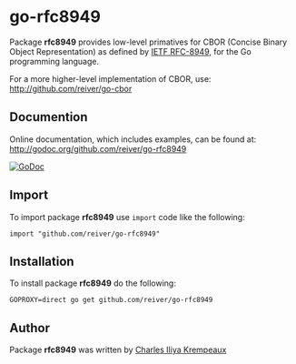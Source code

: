 # go-rfc8949

Package **rfc8949** provides low-level primatives for CBOR (Concise Binary Object Representation) as defined by [IETF RFC-8949](https://datatracker.ietf.org/doc/html/rfc8949), for the Go programming language.

For a more higher-level implementation of CBOR, use:
http://github.com/reiver/go-cbor

## Documention

Online documentation, which includes examples, can be found at: http://godoc.org/github.com/reiver/go-rfc8949

[![GoDoc](https://godoc.org/github.com/reiver/go-rfc8949?status.svg)](https://godoc.org/github.com/reiver/go-rfc8949)

## Import

To import package **rfc8949** use `import` code like the following:
```
import "github.com/reiver/go-rfc8949"
```

## Installation

To install package **rfc8949** do the following:
```
GOPROXY=direct go get github.com/reiver/go-rfc8949
```

## Author

Package **rfc8949** was written by [Charles Iliya Krempeaux](http://reiver.link)
